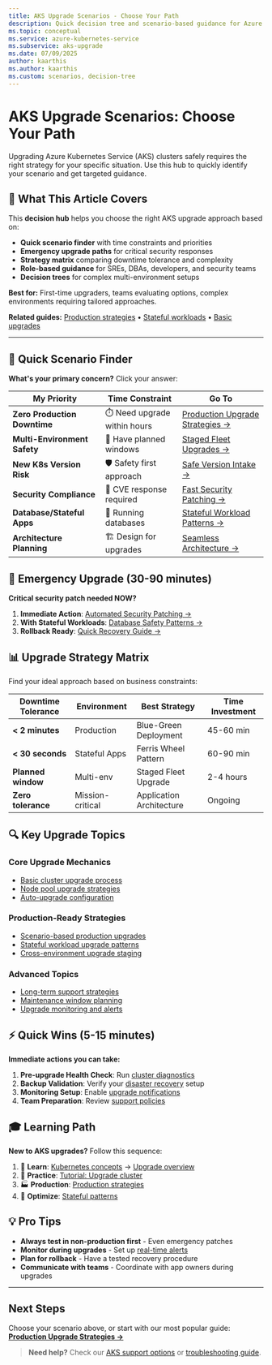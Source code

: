 ```yaml
---
title: AKS Upgrade Scenarios - Choose Your Path
description: Quick decision tree and scenario-based guidance for Azure Kubernetes Service cluster upgrades based on your specific business needs and constraints.
ms.topic: conceptual
ms.service: azure-kubernetes-service
ms.subservice: aks-upgrade
ms.date: 07/09/2025
author: kaarthis
ms.author: kaarthis
ms.custom: scenarios, decision-tree
---
```


# AKS Upgrade Scenarios: Choose Your Path

Upgrading Azure Kubernetes Service (AKS) clusters safely requires the right strategy for your specific situation. Use this hub to quickly identify your scenario and get targeted guidance.

## 📖 What This Article Covers

This **decision hub** helps you choose the right AKS upgrade approach based on:
- **Quick scenario finder** with time constraints and priorities
- **Emergency upgrade paths** for critical security responses
- **Strategy matrix** comparing downtime tolerance and complexity
- **Role-based guidance** for SREs, DBAs, developers, and security teams
- **Decision trees** for complex multi-environment setups

**Best for:** First-time upgraders, teams evaluating options, complex environments requiring tailored approaches.

**Related guides:** [Production strategies](aks-production-upgrade-strategies.md) • [Stateful workloads](stateful-workload-upgrades.md) • [Basic upgrades](upgrade-aks-cluster.md)

---

## 🎯 Quick Scenario Finder

**What's your primary concern?** Click your answer:

| My Priority | Time Constraint | Go To |
|-------------|----------------|-------|
| **Zero Production Downtime** | ⏱️ Need upgrade within hours | [Production Upgrade Strategies →](aks-production-upgrade-strategies.md#scenario-1-minimal-downtime-production-upgrades) |
| **Multi-Environment Safety** | 📅 Have planned windows | [Staged Fleet Upgrades →](aks-production-upgrade-strategies.md#scenario-2-staging-upgrades-across-environments) |
| **New K8s Version Risk** | 🛡️ Safety first approach | [Safe Version Intake →](aks-production-upgrade-strategies.md#scenario-3-safe-kubernetes-version-intake) |
| **Security Compliance** | 🚨 CVE response required | [Fast Security Patching →](aks-production-upgrade-strategies.md#scenario-4-fastest-security-patch-deployment) |
| **Database/Stateful Apps** | 💾 Running databases | [Stateful Workload Patterns →](stateful-workload-upgrades.md) |
| **Architecture Planning** | 🏗️ Design for upgrades | [Seamless Architecture →](aks-production-upgrade-strategies.md#scenario-5-application-architecture-for-seamless-upgrades) |

## 🚀 Emergency Upgrade (30-90 minutes)

**Critical security patch needed NOW?**

1. **Immediate Action**: [Automated Security Patching →](aks-production-upgrade-strategies.md#scenario-4-fastest-security-patch-deployment)
2. **With Stateful Workloads**: [Database Safety Patterns →](stateful-workload-upgrades.md#emergency-upgrade-checklist)
3. **Rollback Ready**: [Quick Recovery Guide →](aks-production-upgrade-strategies.md#emergency-rollback-procedures)

## 📊 Upgrade Strategy Matrix

Find your ideal approach based on business constraints:

| Downtime Tolerance | Environment | Best Strategy | Time Investment |
|-------------------|-------------|---------------|----------------|
| **< 2 minutes** | Production | Blue-Green Deployment | 45-60 min |
| **< 30 seconds** | Stateful Apps | Ferris Wheel Pattern | 60-90 min |
| **Planned window** | Multi-env | Staged Fleet Upgrade | 2-4 hours |
| **Zero tolerance** | Mission-critical | Application Architecture | Ongoing |

## 🔍 Key Upgrade Topics

### Core Upgrade Mechanics
- [Basic cluster upgrade process](upgrade-aks-cluster.md)
- [Node pool upgrade strategies](upgrade-cluster.md)
- [Auto-upgrade configuration](auto-upgrade-cluster.md)

### Production-Ready Strategies
- [Scenario-based production upgrades](aks-production-upgrade-strategies.md)
- [Stateful workload upgrade patterns](stateful-workload-upgrades.md)
- [Cross-environment upgrade staging](aks-production-upgrade-strategies.md#scenario-2-staging-upgrades-across-environments)

### Advanced Topics
- [Long-term support strategies](long-term-support.md)
- [Maintenance window planning](planned-maintenance.md)
- [Upgrade monitoring and alerts](aks-communication-manager.md)

## ⚡ Quick Wins (5-15 minutes)

**Immediate actions you can take:**

1. **Pre-upgrade Health Check**: Run [cluster diagnostics](aks-diagnostics.md)
2. **Backup Validation**: Verify your [disaster recovery](ha-dr-overview.md) setup
3. **Monitoring Setup**: Enable [upgrade notifications](aks-communication-manager.md)
4. **Team Preparation**: Review [support policies](support-policies.md)

## 🎓 Learning Path

**New to AKS upgrades?** Follow this sequence:

1. 📖 **Learn**: [Kubernetes concepts](core-aks-concepts.md) → [Upgrade overview](upgrade-cluster.md)
2. 🧪 **Practice**: [Tutorial: Upgrade cluster](tutorial-kubernetes-upgrade-cluster.md)
3. 🏭 **Production**: [Production strategies](aks-production-upgrade-strategies.md)
4. 🔧 **Optimize**: [Stateful patterns](stateful-workload-upgrades.md)

## 💡 Pro Tips

- **Always test in non-production first** - Even emergency patches
- **Monitor during upgrades** - Set up [real-time alerts](aks-communication-manager.md)
- **Plan for rollback** - Have a tested recovery procedure
- **Communicate with teams** - Coordinate with app owners during upgrades

---

## Next Steps

Choose your scenario above, or start with our most popular guide:
**[Production Upgrade Strategies →](aks-production-upgrade-strategies.md)**

> **Need help?** Check our [AKS support options](aks-support-help.md) or [troubleshooting guide](./upgrade-cluster.md#troubleshooting).
